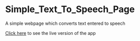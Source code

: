 # Simple_Text_To_Speech_Page
A simple webpage which converts text entered to speech 

[Click here](https://vaibhav1671998.github.io/Simple_Text_To_Speech_Page/) to see the live version of the app
